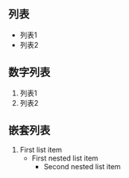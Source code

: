 
## 列表
- 列表1
- 列表2

## 数字列表
1. 列表1
2. 列表2

## 嵌套列表
1. First list item
   - First nested list item
     - Second nested list item
     
